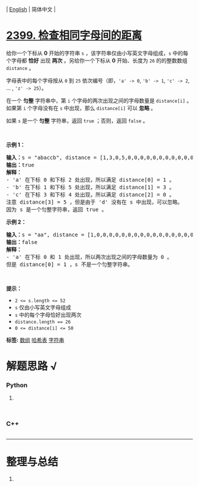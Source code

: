 | [English](README_EN.md) | 简体中文 |

# [2399. 检查相同字母间的距离](https://leetcode.cn/problems/check-distances-between-same-letters)
<p>给你一个下标从 <strong>0</strong> 开始的字符串 <code>s</code> ，该字符串仅由小写英文字母组成，<code>s</code> 中的每个字母都 <strong>恰好</strong> 出现 <strong>两次</strong> 。另给你一个下标从 <strong>0</strong> 开始、长度为 <code>26</code> 的的整数数组 <code>distance</code> 。</p>

<p>字母表中的每个字母按从 <code>0</code> 到 <code>25</code> 依次编号（即，<code>'a' -&gt; 0</code>, <code>'b' -&gt; 1</code>, <code>'c' -&gt; 2</code>, ... , <code>'z' -&gt; 25</code>）。</p>

<p>在一个 <strong>匀整</strong> 字符串中，第 <code>i</code> 个字母的两次出现之间的字母数量是 <code>distance[i]</code> 。如果第 <code>i</code> 个字母没有在 <code>s</code> 中出现，那么 <code>distance[i]</code> 可以 <strong>忽略</strong> 。</p>

<p>如果 <code>s</code> 是一个 <strong>匀整</strong> 字符串，返回 <code>true</code> ；否则，返回 <code>false</code> 。</p>

<p>&nbsp;</p>

<p><strong>示例 1：</strong></p>

<pre><strong>输入：</strong>s = "abaccb", distance = [1,3,0,5,0,0,0,0,0,0,0,0,0,0,0,0,0,0,0,0,0,0,0,0,0,0]
<strong>输出：</strong>true
<strong>解释：</strong>
- 'a' 在下标 0 和下标 2 处出现，所以满足 distance[0] = 1 。
- 'b' 在下标 1 和下标 5 处出现，所以满足 distance[1] = 3 。
- 'c' 在下标 3 和下标 4 处出现，所以满足 distance[2] = 0 。
注意 distance[3] = 5 ，但是由于 'd' 没有在 s 中出现，可以忽略。
因为 s 是一个匀整字符串，返回 true 。
</pre>

<p><strong>示例 2：</strong></p>

<pre><strong>输入：</strong>s = "aa", distance = [1,0,0,0,0,0,0,0,0,0,0,0,0,0,0,0,0,0,0,0,0,0,0,0,0,0]
<strong>输出：</strong>false
<strong>解释：</strong>
- 'a' 在下标 0 和 1 处出现，所以两次出现之间的字母数量为 0 。
但是 distance[0] = 1 ，s 不是一个匀整字符串。
</pre>

<p>&nbsp;</p>

<p><strong>提示：</strong></p>

<ul>
	<li><code>2 &lt;= s.length &lt;= 52</code></li>
	<li><code>s</code> 仅由小写英文字母组成</li>
	<li><code>s</code> 中的每个字母恰好出现两次</li>
	<li><code>distance.length == 26</code></li>
	<li><code>0 &lt;= distance[i] &lt;= 50</code></li>
</ul>

**标签:**  [数组](https://leetcode.cn/tag/array) [哈希表](https://leetcode.cn/tag/hash-table) [字符串](https://leetcode.cn/tag/string) 
# 解题思路 √

### Python

1. 

```python

```


```python

```

### C++

```cpp

```

---



# 整理与总结

1. 